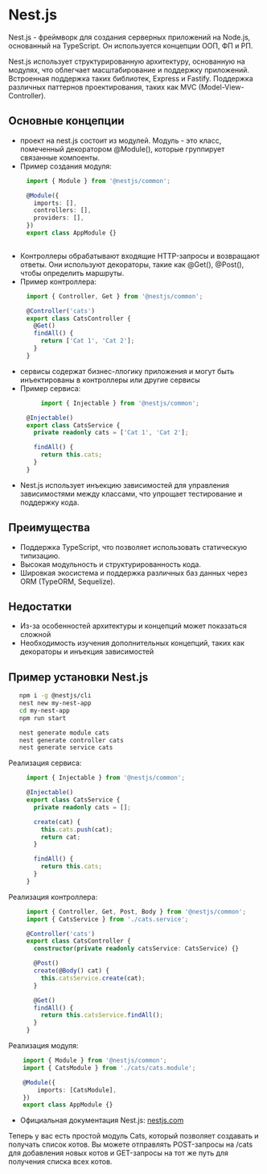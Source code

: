 # Nest.js

Nest.js - фреймворк для создания серверных приложений на Node.js, основанный на TypeScript. Он используется концепции ООП, ФП и РП.

Nest.js использует структурированную архитектуру, основанную на модулях, что облегчает масштабирование и поддержку приложений.
Встроенная поддержка таких библиотек, Express и Fastify.
Поддержка различных паттернов проектирования, таких как MVC (Model-View-Controller).

## Основные концепции
- проект на nest.js состоит из модулей. Модуль - это класс, помеченный декоратором @Module(), которые группирует связанные компоенты.
- Пример создания модуля:

```typescript
     import { Module } from '@nestjs/common';

     @Module({
       imports: [],
       controllers: [],
       providers: [],
     })
     export class AppModule {}
     
```

- Контроллеры обрабатывают входящие HTTP-запросы и возвращают ответы. Они используют декораторы, такие как @Get(), @Post(), чтобы определить маршруты.
- Пример контроллера:

```typescript
     import { Controller, Get } from '@nestjs/common';

     @Controller('cats')
     export class CatsController {
       @Get()
       findAll() {
         return ['Cat 1', 'Cat 2'];
       }
     }
```

- сервисы содержат бизнес-ллогику приложения и могут быть инъектированы в контроллеры или другие сервисы
- Пример сервиса:

```typescript
         import { Injectable } from '@nestjs/common';

     @Injectable()
     export class CatsService {
       private readonly cats = ['Cat 1', 'Cat 2'];

       findAll() {
         return this.cats;
       }
     }
```

- Nest.js использует инъекцию зависимостей для управления зависимостями между классами, что упрощает тестирование и поддержку кода.

## Преимущества
- Поддержка TypeScript, что позволяет использовать статическую типизацию.
- Высокая модульность и структурированность кода.
- Шировкая экосистема и поддержка различных баз данных через ORM (TypeORM, Sequelize).

## Недостатки
- Из-за особенностей архитектуры и концепций может показаться сложной
- Необходимость изучения дополнительных концепций, таких как декораторы и инъекция зависимостей

## Пример установки Nest.js

```bash
   npm i -g @nestjs/cli
   nest new my-nest-app
   cd my-nest-app
   npm run start
```

```bash
   nest generate module cats
   nest generate controller cats
   nest generate service cats   
```

Реализация сервиса:

```typescript
     import { Injectable } from '@nestjs/common';

     @Injectable()
     export class CatsService {
       private readonly cats = [];

       create(cat) {
         this.cats.push(cat);
         return cat;
       }

       findAll() {
         return this.cats;
       }
     }  
```

Реализация контроллера:

```typescript
     import { Controller, Get, Post, Body } from '@nestjs/common';
     import { CatsService } from './cats.service';

     @Controller('cats')
     export class CatsController {
       constructor(private readonly catsService: CatsService) {}

       @Post()
       create(@Body() cat) {
         this.catsService.create(cat);
       }

       @Get()
       findAll() {
         return this.catsService.findAll();
       }
     }
```

Реализация модуля:

```typescript
    import { Module } from '@nestjs/common';
    import { CatsModule } from './cats/cats.module';

    @Module({
        imports: [CatsModule],
    })
    export class AppModule {}
```

 - Официальная документация Nest.js: [nestjs.com](https://nestjs.com)


Теперь у вас есть простой модуль Cats, который позволяет создавать и получать список котов. Вы можете отправлять POST-запросы на /cats для добавления новых котов и GET-запросы на тот же путь для получения списка всех котов.